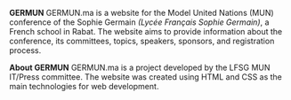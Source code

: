 **GERMUN**
GERMUN.ma is a website for the Model United Nations (MUN) conference of the Sophie Germain _(Lycée Français Sophie Germain)_, a French school in Rabat. 
The website aims to provide information about the conference, its committees, topics, speakers, sponsors, and registration process.

**About GERMUN**
GERMUN.ma is a project developed by the LFSG MUN IT/Press committee. The website was created using HTML and CSS as the main technologies for web development.
